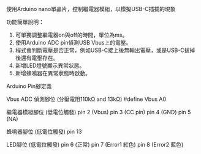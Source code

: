 使用Arduino nano單晶片，控制繼電器模組，以模擬USB-C插拔的現象

功能簡單說明：
1. 可單獨調整繼電器on與off的時間，單位為ms。
2. 使用Arduino ADC pin偵測USB Vbus上的電壓。
3. 程式會判斷電壓是否正常，例如USB-C接上後無輸出電壓，或是USB-C拔掉後還有電壓存在。
4. 新增LED燈號顯示異常狀態。
5. 新增蜂鳴器在異常狀態時啟動。

Arduino Pin腳定義

Vbus ADC 偵測腳位 (分壓電阻110kΩ and 13kΩ)
#define Vbus A0

繼電器模組腳位 (低電位觸發)
pin 2 (Vbus)
pin 3 (CC pin)
pin 4 (GND)
pin 5 (NA)

蜂鳴器腳位 (低電位觸發)
pin 13

LED腳位 (低電位觸發)
pin 6 (正常)
pin 7 (Error1 紅色)
pin 8 (Error2 藍色)
